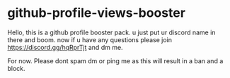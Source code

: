 # github-profile-views-booster

Hello, this is a github profile booster pack. u just put ur discord name in there and boom. now if u have any questions please join https://discord.gg/hqRprTjt and dm me.

For now. Please dont spam dm or ping me as this will result in a ban and a block.
